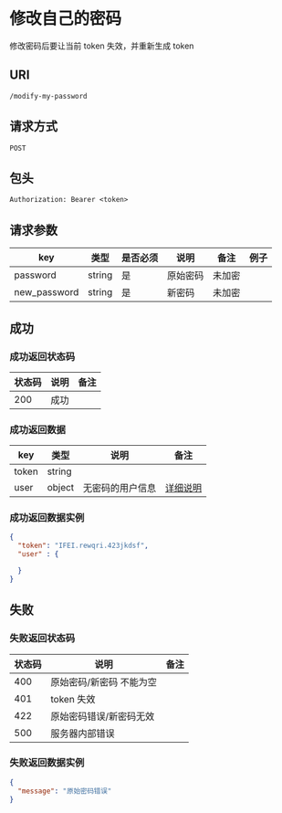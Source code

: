 # 修改自己的密码

修改密码后要让当前 token 失效，并重新生成 token

## URI

```
/modify-my-password
```

## 请求方式

```
POST
```

## 包头

```
Authorization: Bearer <token>
```

## 请求参数

| key | 类型 | 是否必须 | 说明 | 备注 | 例子 |
| --- | --- | --- | --- | --- | --- |
| password | string | 是 | 原始密码 | 未加密 |  |
| new_password | string | 是 | 新密码 | 未加密 |  |

## 成功

### 成功返回状态码

| 状态码 | 说明 | 备注 |
| --- | --- | --- |
| 200 | 成功 |  |

### 成功返回数据

| key | 类型 | 说明 | 备注 |
| --- | --- | --- | --- |
| token | string |  |  |
| user | object | 无密码的用户信息 | [详细说明](../../table/user.md) |

### 成功返回数据实例

```json
{
  "token": "IFEI.rewqri.423jkdsf",
  "user" : {

  }
}
```

## 失败

### 失败返回状态码

| 状态码 | 说明 | 备注 |
| --- | --- | --- |
| 400 | 原始密码/新密码 不能为空 |  |
| 401 | token 失效 |  |
| 422 | 原始密码错误/新密码无效 |  |
| 500 | 服务器内部错误 |  |

### 失败返回数据实例

```json
{
  "message": "原始密码错误"
}
```
